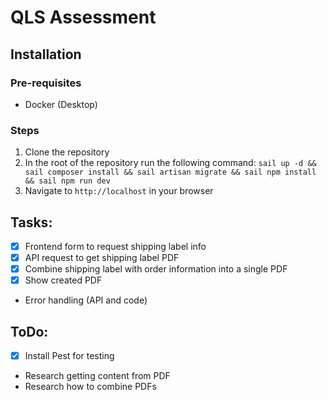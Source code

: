 # QLS Assessment

## Installation

### Pre-requisites
- Docker (Desktop)

### Steps
1. Clone the repository
1. In the root of the repository run the following command: `sail up -d && sail composer install && sail artisan migrate && sail npm install && sail npm run dev`
1. Navigate to `http://localhost` in your browser

## Tasks:
- [x] Frontend form to request shipping label info
- [x] API request to get shipping label PDF
- [x] Combine shipping label with order information into a single PDF
- [x] Show created PDF
- Error handling (API and code)

## ToDo:
- [x] Install Pest for testing
- Research getting content from PDF
- Research how to combine PDFs
